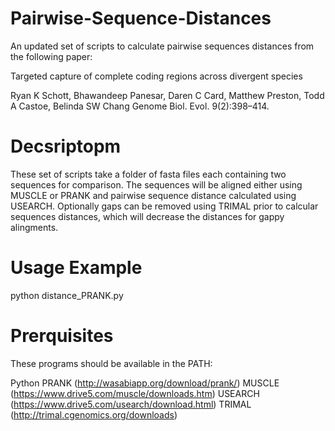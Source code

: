 # Pairwise-Sequence-Distances

An updated set of scripts to calculate pairwise sequences distances from the following paper:

Targeted capture of complete coding regions across divergent species

Ryan K Schott, Bhawandeep Panesar, Daren C Card, Matthew Preston, Todd A Castoe, Belinda SW Chang
Genome Biol. Evol. 9(2):398–414.


# Decsriptopm

These set of scripts take a folder of fasta files each containing two sequences for comparison. The sequences will be aligned either using MUSCLE or PRANK and pairwise sequence distance calculated using USEARCH.
Optionally gaps can be removed using TRIMAL prior to calcular sequences distances, which will decrease the distances for gappy alingments.


# Usage Example

python distance_PRANK.py <folder path> <outputfile>


# Prerquisites

These programs should be available in the PATH:

Python
PRANK (http://wasabiapp.org/download/prank/)
MUSCLE (https://www.drive5.com/muscle/downloads.htm)
USEARCH (https://www.drive5.com/usearch/download.html)
TRIMAL (http://trimal.cgenomics.org/downloads)
